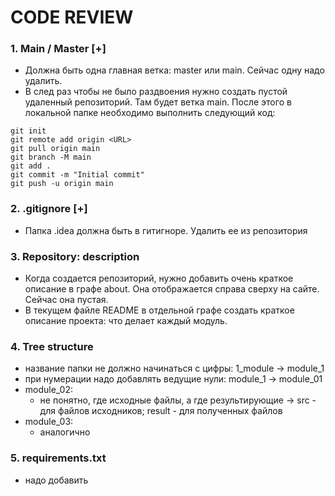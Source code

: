 # CODE REVIEW


### 1. Main / Master [+]
- Должна быть одна главная ветка: master или main. Сейчас одну надо удалить. 
- В след раз чтобы не было раздвоения нужно создать пустой удаленный репозиторий. Там будет ветка main. После этого в локальной папке необходимо выполнить следующий код:

```
git init
git remote add origin <URL>
git pull origin main
git branch -M main
git add .
git commit -m "Initial commit"
git push -u origin main

```

### 2. .gitignore [+]
- Папка .idea должна быть в гитигноре. Удалить ее из репозитория


### 3. Repository: description
- Когда создается репозиторий, нужно добавить очень краткое описание в графе about. Она отображается справа сверху на сайте. Сейчас она пустая.
- В текущем файле README в отдельной графе создать краткое описание проекта: что делает каждый модуль. 


### 4. Tree structure
- название папки не должно начинаться с цифры: 1_module -> module_1
- при нумерации надо добавлять ведущие нули: module_1 -> module_01
- module_02:
	- не понятно, где исходные файлы, а где результирующие -> src - для файлов исходников; result - для полученных файлов 
- module_03:
	- аналогично


### 5. requirements.txt
- надо добавить 
